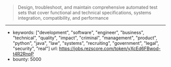>Design, troubleshoot, and maintain comprehensive automated test sets that cover functional and technical specifications, systems integration, compatibility, and performance
------
- keywords: ["development", "software", "engineer", "business", "technical", "quality", "impact", "criminal", "management", "product", "python", "java", "law", "systems", "recruiting", "government", "legal", "security", "real"]
url: https://jobs.rezscore.com/token/yXcEd6FBwod-t4R2RnpP
- bounty: 5000
